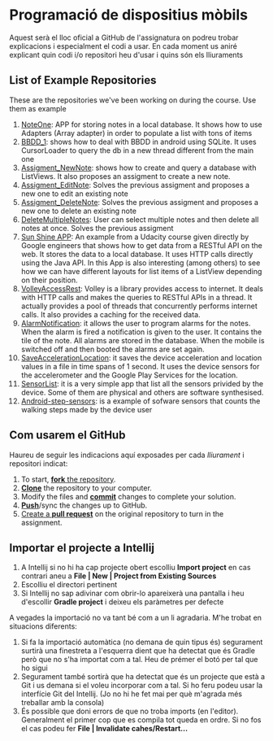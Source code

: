 # Programació de dispositius mòbils

Aquest serà el lloc oficial a GitHub de l'assignatura on podreu trobar explicacions i especialment el codi a usar. En cada moment us aniré explicant quin codi i/o repositori heu d'usar i quins són els lliuraments

## List of Example Repositories
These are the repositories we've been working on during the course. Use them as example

1. [NoteOne][noteOne]: APP for storing notes in a local database. It shows how to use Adapters (Array adapter) in order to populate a list with tons of items
2. [BBDD_1][bbdd1]: shows how to deal with BBDD in android using SQLite. It uses CursorLoader to query the db in a new thread different from the main one
3. [Assigment_NewNote][newNote]: shows how to create and query a database with ListViews. It also proposes an assigment to create a new note.
4. [Assigment_EditNote][editNote]: Solves the previous assigment and proposes a new one to edit an existing note
5. [Assigment_DeleteNote][deleteNote]: Solves the previous assigment and proposes a new one to delete an existing note
6. [DeleteMultipleNotes][deleteMultiple]: User can select multiple notes and then delete all notes at once. Solves the previous assigment
6. [Sun Shine APP][weather]: An example from a Udacity course given directly by Google engineers that shows how to get data from a RESTful API on the web. It stores the data to a local database. It uses HTTP calls directly using the Java API. In this App is also interesting (among others) to see how we can have different layouts for list items of a ListView depending on their position.
7. [VolleyAccessRest][volley]: Volley is a library provides access to internet. It deals with HTTP calls and makes the queries to RESTful APIs in a thread. It actually provides a pool of threads that concurrently performs internet calls. It also provides a caching for the received data. 
8. [AlarmNotification][alarmNotification]: it allows the user to program alarms for the notes. When the alarm is fired a notification is given to the user. It contains the tile of the note. All alarms are stored in the database. When the mobile is switched off and then booted the alarms are set again.
9. [SaveAccelerationLocation][accelerationLocation]: it saves the device acceleration and location values in a file in time spans of 1 second. It uses the device sensors for the accelerometer and the Google Play Services for the location.
10. [SensorList][sensorlist]: it is a very simple app that list all the sensors privided by the device. Some of them are physical and others are software synthesised.
11. [Android-step-sensors][androidStep]: is a example of sofware sensors that counts the walking steps made by the device user

<!-- links -->
[noteOne]: https://github.com/TecnocampusMobils/NoteOne
[bbdd1]: https://github.com/TecnocampusMobils/BBDD_1
[newNote]: https://github.com/TecnocampusMobils/Assigment_NewNote
[editNote]: https://github.com/TecnocampusMobils/Assigment_EditNote
[deleteNote]: https://github.com/TecnocampusMobils/Assigment_DeleteNote
[weather]: https://github.com/udacity/Sunshine-Version-2
[volley]: https://github.com/TecnocampusMobils/VolleyAccessREST
[deleteMultiple]: https://github.com/TecnocampusMobils/DeleteMultipleNotes
[alarmNotification]: https://github.com/TecnocampusMobils/AlarmNotification
[accelerationLocation]: https://github.com/TecnocampusMobils/SaveAccelerationLocation
[sensorlist]: https://github.com/TecnocampusMobils/SensorList
[androidStep]: https://github.com/TecnocampusMobils/android-step-sensors




## Com usarem el GitHub

Haureu de seguir les indicacions aquí exposades per cada *lliurament* i repositori indicat:

1. To start, [**fork** the repository][forking].
1. [**Clone**][ref-clone] the repository to your computer.
1. Modify the files and [**commit**][ref-commit] changes to complete your solution.
1. [**Push**][ref-push]/sync the changes up to GitHub.
1. [Create a **pull request**][pull-request] on the original repository to turn in the assignment.

<!-- Links -->
[forking]: https://guides.github.com/activities/forking/
[ref-clone]: http://gitref.org/creating/#clone
[ref-commit]: http://gitref.org/basic/#commit
[ref-push]: http://gitref.org/remotes/#push
[pull-request]: https://help.github.com/articles/creating-a-pull-request
[raw]: https://raw.githubusercontent.com/education/guide/master/docs/forks.md

## Importar el projecte a Intellij

1. A Intellij si no hi ha cap projecte obert escolliu **Import project** en cas contrari aneu a **File | New | Project from Existing Sources** 
2. Escolliu el directori pertinent
3. Si Intellij no sap adivinar com obrir-lo apareixerà una pantalla i heu d'escollir **Gradle project** i deixeu els paràmetres per defecte

A vegades la importació no va tant bé com a un li agradaria. M'he trobat en situacions diferents:

1. Si fa la importació automàtica (no demana de quin tipus és) segurament surtirà una finestreta a l'esquerra dient que ha detectat que és Gradle però que no s'ha importat com a tal. Heu de prémer el botó per tal que ho sigui
2. Segurament també sortirà que ha detectat que és un projecte que està a Git i us demana si el voleu incorporar com a tal. Si ho feru podeu usar la interfície Git del Intellij. (Jo no hi he fet mai per què m'agrada més treballar amb la consola)
3. És possible que doni errors de que no troba imports (en l'editor). Generalment el primer cop que es compila tot queda en ordre. Si no fos el cas podeu fer **File | Invalidate cahes/Restart...** 
